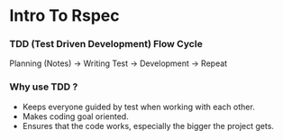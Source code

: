 # Intro To Rspec

### TDD (Test Driven Development) Flow Cycle

Planning (Notes) -> Writing Test -> Development -> Repeat

### Why use TDD ?

* Keeps everyone guided by test when working with each other.
* Makes coding goal oriented.
* Ensures that the code works, especially the bigger the project gets.